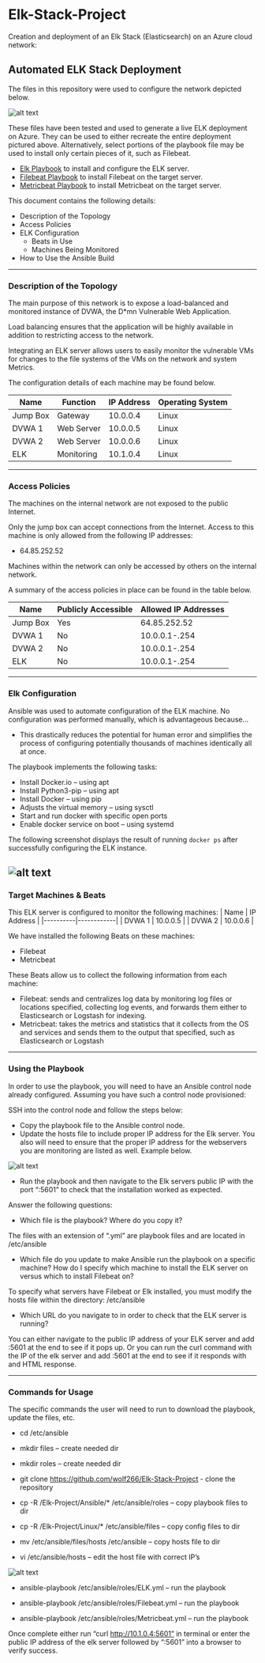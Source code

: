 # Elk-Stack-Project
Creation and deployment of an Elk Stack (Elasticsearch) on an Azure cloud network:

## Automated ELK Stack Deployment

The files in this repository were used to configure the network depicted below.

![alt text](https://github.com/wolf266/Elk-Stack-Project/blob/main/Diagrams/Project1.jpg)

These files have been tested and used to generate a live ELK deployment on Azure. They can be used to either recreate the entire deployment pictured above. Alternatively, select portions of the playbook file may be used to install only certain pieces of it, such as Filebeat.

- [Elk Playbook](https://github.com/wolf266/Elk-Stack-Project/blob/main/Ansible/ELK.yml) to install and configure the ELK server.
- [Filebeat Playbook](https://github.com/wolf266/Elk-Stack-Project/blob/main/Ansible/Filebeat.yml) to install Filebeat on the target server.
- [Metricbeat Playbook](https://github.com/wolf266/Elk-Stack-Project/blob/main/Ansible/Metricbeat.yml) to install Metricbeat on the target server.

This document contains the following details:
- Description of the Topology
- Access Policies
- ELK Configuration
  - Beats in Use
  - Machines Being Monitored
- How to Use the Ansible Build
---
### Description of the Topology

The main purpose of this network is to expose a load-balanced and monitored instance of DVWA, the D*mn Vulnerable Web Application.

Load balancing ensures that the application will be highly available in addition to restricting access to the network.

Integrating an ELK server allows users to easily monitor the vulnerable VMs for changes to the file systems of the VMs on the network and system Metrics.

The configuration details of each machine may be found below.

| Name     | Function | IP Address | Operating System |
|----------|----------|------------|------------------|
| Jump Box | Gateway  | 10.0.0.4   | Linux            |
| DVWA 1   |Web Server| 10.0.0.5   | Linux            |
| DVWA 2   |Web Server| 10.0.0.6   | Linux            |
| ELK      |Monitoring| 10.1.0.4   | Linux            |
---
### Access Policies

The machines on the internal network are not exposed to the public Internet. 

Only the jump box can accept connections from the Internet. Access to this machine is only allowed from the following IP addresses: 
- 64.85.252.52

Machines within the network can only be accessed by others on the internal network.

A summary of the access policies in place can be found in the table below.

| Name     | Publicly Accessible | Allowed IP Addresses |
|----------|---------------------|----------------------|
| Jump Box | Yes                 | 64.85.252.52         |
| DVWA 1   | No                  | 10.0.0.1-.254        |
| DVWA 2   | No                  | 10.0.0.1-.254        |
| ELK      | No                  | 10.0.0.1-.254        |
---
### Elk Configuration

Ansible was used to automate configuration of the ELK machine. No configuration was performed manually, which is advantageous because...
- This drastically reduces the potential for human error and simplifies the process of configuring potentially thousands of machines identically all at once.

The playbook implements the following tasks:
- Install Docker.io – using apt
- Install Python3-pip – using apt
- Install Docker – using pip
- Adjusts the virtual memory – using sysctl
- Start and run docker with specific open ports
- Enable docker service on boot – using systemd

The following screenshot displays the result of running `docker ps` after successfully configuring the ELK instance.

![alt text](https://github.com/wolf266/Elk-Stack-Project/blob/main/Images/ELk.jpg)
---
### Target Machines & Beats
This ELK server is configured to monitor the following machines:
| Name     | IP Address |
|----------|------------|
| DVWA 1   | 10.0.0.5   |
| DVWA 2   | 10.0.0.6   |

We have installed the following Beats on these machines:
- Filebeat
- Metricbeat

These Beats allow us to collect the following information from each machine:
- Filebeat: sends and centralizes log data by monitoring log files or locations specified, collecting log events, and forwards them either to Elasticsearch or Logstash for indexing.
- Metricbeat: takes the metrics and statistics that it collects from the OS and services and sends them to the output that specified, such as Elasticsearch or Logstash
---
### Using the Playbook
In order to use the playbook, you will need to have an Ansible control node already configured. Assuming you have such a control node provisioned: 

SSH into the control node and follow the steps below:
- Copy the playbook file to the Ansible control node.
- Update the hosts file to include proper IP address for the Elk server.  You also will need to ensure that the proper IP address for the webservers you are monitoring are listed as well.  Example below.

![alt text](https://github.com/wolf266/Elk-Stack-Project/blob/main/Images/hosts.jpg "Example proprties")

- Run the playbook and then navigate to the Elk servers public IP with the port “:5601” to check that the installation worked as expected.

Answer the following questions:
- Which file is the playbook? Where do you copy it?

The files with an extension of “.yml” are playbook files and are located in /etc/ansible

- Which file do you update to make Ansible run the playbook on a specific machine? How do I specify which machine to install the ELK server on versus which to install Filebeat on?

To specify what servers have Filebeat or Elk installed, you must modify the hosts file within the directory: /etc/ansible

- Which URL do you navigate to in order to check that the ELK server is running?

You can either navigate to the public IP address of your ELK server and add :5601 at the end to see if it pops up.
Or you can run the curl command with the IP of the elk server and add :5601 at the end to see if it responds with and HTML response.

---
### Commands for Usage
The specific commands the user will need to run to download the playbook, update the files, etc.

- cd /etc/ansible

- mkdir files – create needed dir
- mkdir roles – create needed dir

- git clone https://github.com/wolf266/Elk-Stack-Project - clone the repository

- cp -R /Elk-Project/Ansible/* /etc/ansible/roles – copy playbook files to dir

- cp -R /Elk-Project/Linux/* /etc/ansible/files – copy config files to dir

- mv /etc/ansible/files/hosts /etc/ansible – copy hosts file to dir

- vi /etc/ansible/hosts – edit the host file with correct IP’s

![alt text](https://github.com/wolf266/Elk-Stack-Project/blob/main/Images/hosts.jpg "Example proprties")

- ansible-playbook /etc/ansible/roles/ELK.yml – run the playbook

- ansible-playbook /etc/ansible/roles/Filebeat.yml – run the playbook

- ansible-playbook /etc/ansible/roles/Metricbeat.yml – run the playbook

Once complete either run “curl http://10.1.0.4:5601” in terminal or enter the public IP address of the elk server followed by “:5601” into a browser to verify success.
